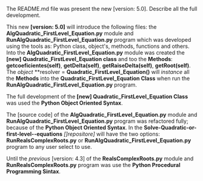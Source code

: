 
The README.md file was present the new [version: 5.0]. Describe all the full development.

This new **[version: 5.0]** will introduce the following files: the **AlgQuadratic_FirstLevel_Equation.py** module and **RunAlgQuadratic_FirstLevel_Equation.py** program which was developed using the tools as: Python class, object's,  methods, functions and others. Into the **AlgQuadratic_FirstLevel_Equation.py** module was created the **[new] Quadratic_FirstLevel_Equation class** and too the **Methods**: **getcoeficientes(self)**, **getDelta(self)**, **getRaiseDelta(self)**, **getRoot(self)**. The *object* **resolver = **Quadratic_FirstLevel_Equation()** will *instance*  all the **Methods** into the **Quadratic_FirstLevel_Equation Class** when run the **RunAlgQuadratic_FirstLevel_Equation.py** program.

The full development of the **[new] Quadratic_FirstLevel_Equation Class** was used the **Python Object Oriented Syntax**.

The [source code] of the **AlgQuadratic_FirstLevel_Equation.py** module and **RunAlgQuadratic_FirstLevel_Equation.py** program was refactored fully; because of the **Python Object Oriented Syntax**. In the **Solve-Quadratic-or-first-level--equations** *[]repositore]* will have the two options: **RunRealsComplexRoots.py** or **RunAlgQuadratic_FirstLevel_Equation.py** program to any user select to use.

Until the *previous* [version: 4.3] of the **RealsComplexRoots.py** module and **RunRealsComplexRoots.py** program was use the **Python Procedural Programming Sintax**.





